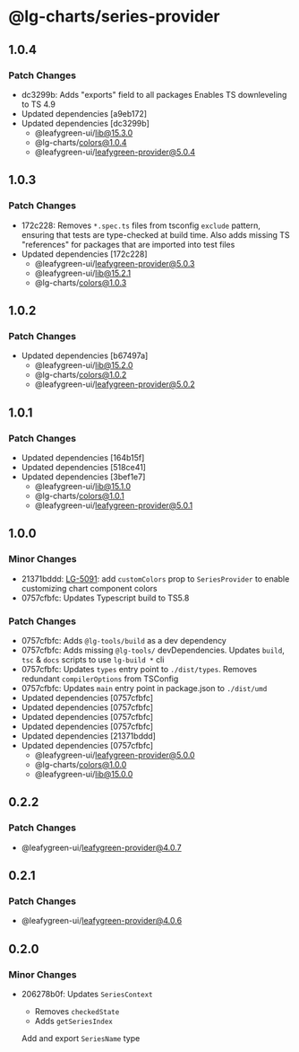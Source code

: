 # @lg-charts/series-provider

## 1.0.4

### Patch Changes

- dc3299b: Adds "exports" field to all packages
  Enables TS downleveling to TS 4.9
- Updated dependencies [a9eb172]
- Updated dependencies [dc3299b]
  - @leafygreen-ui/lib@15.3.0
  - @lg-charts/colors@1.0.4
  - @leafygreen-ui/leafygreen-provider@5.0.4

## 1.0.3

### Patch Changes

- 172c228: Removes `*.spec.ts` files from tsconfig `exclude` pattern, ensuring that tests are type-checked at build time.
  Also adds missing TS "references" for packages that are imported into test files
- Updated dependencies [172c228]
  - @leafygreen-ui/leafygreen-provider@5.0.3
  - @leafygreen-ui/lib@15.2.1
  - @lg-charts/colors@1.0.3

## 1.0.2

### Patch Changes

- Updated dependencies [b67497a]
  - @leafygreen-ui/lib@15.2.0
  - @lg-charts/colors@1.0.2
  - @leafygreen-ui/leafygreen-provider@5.0.2

## 1.0.1

### Patch Changes

- Updated dependencies [164b15f]
- Updated dependencies [518ce41]
- Updated dependencies [3bef1e7]
  - @leafygreen-ui/lib@15.1.0
  - @lg-charts/colors@1.0.1
  - @leafygreen-ui/leafygreen-provider@5.0.1

## 1.0.0

### Minor Changes

- 21371bddd: [LG-5091](https://jira.mongodb.org/browse/LG-5091): add `customColors` prop to `SeriesProvider` to enable customizing chart component colors
- 0757cfbfc: Updates Typescript build to TS5.8

### Patch Changes

- 0757cfbfc: Adds `@lg-tools/build` as a dev dependency
- 0757cfbfc: Adds missing `@lg-tools/` devDependencies.
  Updates `build`, `tsc` & `docs` scripts to use `lg-build *` cli
- 0757cfbfc: Updates `types` entry point to `./dist/types`.
  Removes redundant `compilerOptions` from TSConfig
- 0757cfbfc: Updates `main` entry point in package.json to `./dist/umd`
- Updated dependencies [0757cfbfc]
- Updated dependencies [0757cfbfc]
- Updated dependencies [0757cfbfc]
- Updated dependencies [0757cfbfc]
- Updated dependencies [21371bddd]
- Updated dependencies [0757cfbfc]
  - @leafygreen-ui/leafygreen-provider@5.0.0
  - @lg-charts/colors@1.0.0
  - @leafygreen-ui/lib@15.0.0

## 0.2.2

### Patch Changes

- @leafygreen-ui/leafygreen-provider@4.0.7

## 0.2.1

### Patch Changes

- @leafygreen-ui/leafygreen-provider@4.0.6

## 0.2.0

### Minor Changes

- 206278b0f: Updates `SeriesContext`

  - Removes `checkedState`
  - Adds `getSeriesIndex`

  Add and export `SeriesName` type
